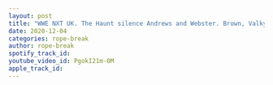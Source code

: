 ```yaml
---
layout: post
title: "WWE NXT UK. The Haunt silence Andrews and Webster. Brown, Valkyrie & Coffey gain momentum. Review"
date: 2020-12-04
categories: rope-break
author: rope-break
spotify_track_id: 
youtube_video_id: PgokI21m-0M
apple_track_id: 
---
```

